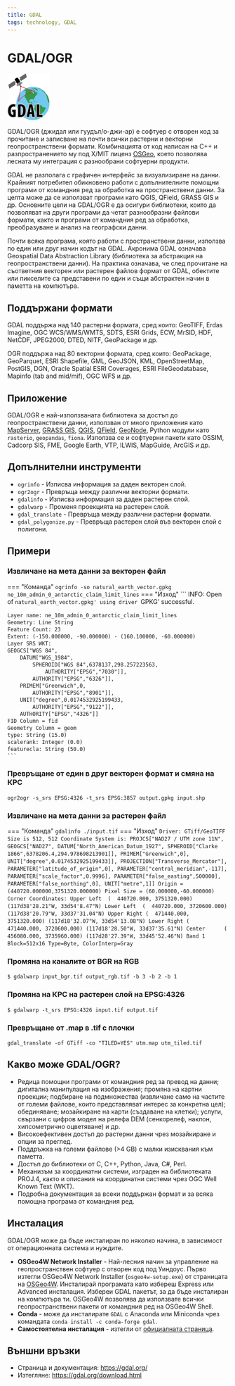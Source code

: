 ```yaml
---
title: GDAL
tags: technology, GDAL
---
```


# GDAL/OGR

![GDAL лого](./img/gdal_logo.png)

GDAL/OGR (джидал или гуудъл/о-джи-ар) e софтуер с отворен код за прочитане и записване на почти всички растерни и векторни геопространствени формати.
Комбинацията от код написан на C++ и разпространението му под X/MIT лиценз [OSGeo](../organizations/osgeo.md), което позволява лесната му интеграция с разнообрани софтуерни продукти.

GDAL не разполага с графичен интерфейс за визуализиране на данни.
Крайният потребител обикновено работи с допълнителните помощни програми от командния ред за обработка на пространствени данни.
За целта може да се използват програми като QGIS, QField, GRASS GIS и др.
Основните цели на GDAL/OGR е да осигури библиотеки, които да позволяват на други програми да четат разнообразни файлови формати, както и програми от командния ред за обработка, преобразуване и анализ на географски данни.

Почти всяка програма, която работи с пространствени данни, използва по един или друг начин кодът на GDAL.
Акронима GDAL означава Geospatial Data Abstraction Library (библиотека за абстракция на геопространствени данни).
На практика означава, че след прочитане на съответния векторен или растерен файлов формат от GDAL, обектите или пикселите са представени по един и същи абстрактен начин в паметта на компютъра.


## Поддържани формати

GDAL поддържа над 140 растерни формата, сред които: GeoTIFF, Erdas Imagine, OGC WCS/WMS/WMTS, SDTS, ESRI Grids, ECW, MrSID, HDF, NetCDF, JPEG2000, DTED, NITF, GeoPackage и др.

OGR поддържа над 80 векторни формата, сред които: GeoPackage, GeoParquet, ESRI Shapefile, GML, GeoJSON, KML, OpenStreetMap, PostGIS, DGN, Oracle Spatial ESRI Coverages, ESRI FileGeodatabase, Mapinfo (tab and mid/mif), OGC WFS и др.


## Приложение

GDAL/OGR е най-използваната библиотека за достъп до геопространствени данни, използван от много приложения като [MapServer](./mapserver.md), [GRASS GIS](./grass_gis.md), [QGIS](./qgis.md), [QField](./qfield.md), [GeoNode](./geonode.md), Python модули като `rasterio`, `geopandas`, `fiona`. Използва се и софтуерни пакети като OSSIM, Cadcorp SIS, FME, Google Earth, VTP, ILWIS, MapGuide, ArcGIS и др.


## Допълнителни инструменти

- `ogrinfo` - Изписва информация за даден векторен слой.
- `ogr2ogr` - Превръща между различни векторни формати.
- `gdalinfo` - Изписва информация за даден растерен слой.
- `gdalwarp` - Променя проекцията на растерен слой.
- `gdal_translate` - Превръща между различни растерни формати.
- `gdal_polygonize.py` - Превръща растерен слой във векторен слой с полигони.


## Примери

### Извличане на мета данни за векторен файл

=== "Команда"
    ```
    ogrinfo -so natural_earth_vector.gpkg ne_10m_admin_0_antarctic_claim_limit_lines
    ```
=== "Изход"
    ```
    INFO: Open of `natural_earth_vector.gpkg'
         using driver `GPKG' successful.

    Layer name: ne_10m_admin_0_antarctic_claim_limit_lines
    Geometry: Line String
    Feature Count: 23
    Extent: (-150.000000, -90.000000) - (160.100000, -60.000000)
    Layer SRS WKT:
    GEOGCS["WGS 84",
        DATUM["WGS_1984",
            SPHEROID["WGS 84",6378137,298.257223563,
                AUTHORITY["EPSG","7030"]],
            AUTHORITY["EPSG","6326"]],
        PRIMEM["Greenwich",0,
            AUTHORITY["EPSG","8901"]],
        UNIT["degree",0.0174532925199433,
            AUTHORITY["EPSG","9122"]],
        AUTHORITY["EPSG","4326"]]
    FID Column = fid
    Geometry Column = geom
    type: String (15.0)
    scalerank: Integer (0.0)
    featurecla: String (50.0)
    ```


### Превръщане от един в друг векторен формат и смяна на КРС


<!-- TODO add sample output -->
```
ogr2ogr -s_srs EPSG:4326 -t_srs EPSG:3857 output.gpkg input.shp
```


### Извличане на мета данни за растерен файл

=== "Команда"
    ```
    gdalinfo ./input.tif
    ```
=== "Изход"
    ```
    Driver: GTiff/GeoTIFF
    Size is 512, 512
    Coordinate System is:
    PROJCS["NAD27 / UTM zone 11N",
        GEOGCS["NAD27",
            DATUM["North_American_Datum_1927",
                SPHEROID["Clarke 1866",6378206.4,294.978698213901]],
            PRIMEM["Greenwich",0],
            UNIT["degree",0.0174532925199433]],
        PROJECTION["Transverse_Mercator"],
        PARAMETER["latitude_of_origin",0],
        PARAMETER["central_meridian",-117],
        PARAMETER["scale_factor",0.9996],
        PARAMETER["false_easting",500000],
        PARAMETER["false_northing",0],
        UNIT["metre",1]]
    Origin = (440720.000000,3751320.000000)
    Pixel Size = (60.000000,-60.000000)
    Corner Coordinates:
    Upper Left  (  440720.000, 3751320.000) (117d38'28.21"W, 33d54'8.47"N)
    Lower Left  (  440720.000, 3720600.000) (117d38'20.79"W, 33d37'31.04"N)
    Upper Right (  471440.000, 3751320.000) (117d18'32.07"W, 33d54'13.08"N)
    Lower Right (  471440.000, 3720600.000) (117d18'28.50"W, 33d37'35.61"N)
    Center      (  456080.000, 3735960.000) (117d28'27.39"W, 33d45'52.46"N)
    Band 1 Block=512x16 Type=Byte, ColorInterp=Gray
    ```


### Промяна на каналите от BGR на RGB

<!-- TODO add sample output -->
```
$ gdalwarp input_bgr.tif output_rgb.tif -b 3 -b 2 -b 1
```


### Промяна на КРС на растерен слой на EPSG:4326

<!-- TODO add sample output -->
```
$ gdalwarp -t_srs EPSG:4326 input.tif output.tif
```


### Превръщане от .map в .tif с плочки

```
gdal_translate -of GTiff -co "TILED=YES" utm.map utm_tiled.tif
```


## Какво може GDAL/OGR?

- Редица помощни програми от командния ред за превод на данни; дигитална манипулация на изображения; промяна на картни проекции; подбиране на подмножества (извличане само на частите от големи файлове, които представляват интерес за конкретна цел); обединяване; мозайкиране на карти (създаване на клетки); услуги, свързани с цифров модел на релефа DEM (сенкорелеф, наклон, хипсометрично оцветяване) и др.
- Високоефективен достъп до растерни данни чрез мозайкиране и опции за преглед.
- Поддръжка на големи файлове (>4 GB) с малки изисквания към паметта.
- Достъп до библиотеки от C, C++, Python, Java, C#, Perl.
- Механизъм за координатни системи, изграден на библиотеката PROJ.4, както и описания на координатни системи чрез OGC Well Known Text (WKT).
- Подробна документация за всеки поддържан формат и за всяка помощна програма от командния ред.


## Инсталация

GDAL/OGR може да бъде инсталиран по няколко начина, в зависимост от операционната система и нуждите.

- **OSGeo4W Network Installer** - Най-лесния начин за управление на геопространствен софтуер с отворен код под Уиндоус. Първо изтегли OSGeo4W Network Installer (`osgeo4w-setup.exe`) от страницата на [OSGeo4W](https://trac.osgeo.org/osgeo4w/). Инсталирай програмата като избереш Express или Advanced инсталация. Избереи GDAL пакетът, за да бъде инсталиран на компютъра ти. OSGeo4W позволява да използвате всички геопространствени пакети от командния ред на OSGeo4W Shell.
- **Conda** - може да инсталирате `GDAL` с Anaconda или Miniconda чрез командата `conda install -c conda-forge gdal`.
- **Самостоятелна инсталация** - изтегли от [официалната страница](https://gdal.org/download.html).


## Външни връзки

- Страница и документация: https://gdal.org/
- Изтегляне: https://gdal.org/download.html
